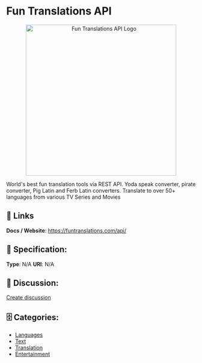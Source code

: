 # Fun Translations API
<p align="center">
    <img width="400" src="https://raw.githubusercontent.com/apis-list/apis-list/main/apis/fun-translations-api/logo_256x256.png" alt="Fun Translations API Logo"/>
</p>

World's best fun translation tools via REST API.  Yoda speak converter, pirate converter, Pig Latin and Ferb Latin converters. Translate to over 50+ languages from various TV Series and Movies

##  🔗 Links
**Docs / Website**: https://funtranslations.com/api/

## 🧬 Specification:
**Type**:  N/A 
**URI**:  N/A 

## 💬 Discussion:
[Create discussion](https://github.com/apis-list/apis-list/discussions/new)

## 🗄️ Categories:
- [Languages](https://github.com/apis-list/apis-list#languages)
- [Text](https://github.com/apis-list/apis-list#text)
- [Translation](https://github.com/apis-list/apis-list#translation)
- [Entertainment](https://github.com/apis-list/apis-list#entertainment)



